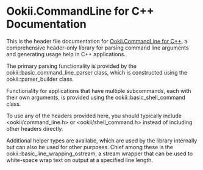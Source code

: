 # Ookii.CommandLine for C++ Documentation

This is the header file documentation for [Ookii.CommandLine for C++](https://github.com/SvenGroot/Ookii.CommandLine.Cpp),
a comprehensive header-only library for parsing command line arguments and generating usage help
in C++ applications.

The primary parsing functionality is provided by the ookii::basic_command_line_parser class, which is
constructed using the ookii::parser_builder class.

Functionality for applications that have multiple subcommands, each with their own arguments, is
provided using the ookii::basic_shell_command class.

To use any of the headers provided here, you should typically include \<ookii/command_line.h> or 
\<ookii/shell_command.h> instead of including other headers directly.

Additional helper types are availabe, which are used by the library internally but can also be used
for other purposes. Chief among these is the ookii::basic_line_wrapping_ostream, a stream wrapper
that can be used to white-space wrap text on output at a specified line length.
